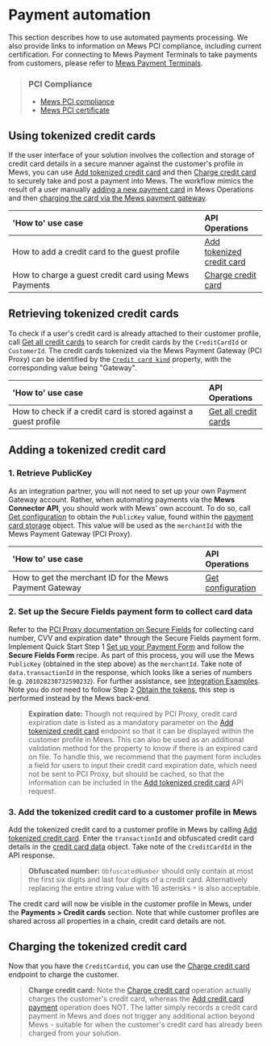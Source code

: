 # Payment automation

This section describes how to use automated payments processing. We also provide links to information on Mews PCI compliance, including current certification. For connecting to Mews Payment Terminals to take payments from customers, please refer to [Mews Payment Terminals](../use-cases//mews-terminals.md).

> ### PCI Compliance
> * [Mews PCI compliance](https://help.mews.com/s/article/pci-compliance?language=en_US)
> * [Mews PCI certificate](https://www.mews.com/en/platform-documentation)

## Using tokenized credit cards

If the user interface of your solution involves the collection and storage of credit card details in a secure manner against the customer's profile in Mews, you can use [Add tokenized credit card](../operations/creditcards.md#add-tokenized-credit-card) and then [Charge credit card](../operations/creditcards.md#charge-credit-card) to securely take and post a payment into Mews.
The workflow mimics the result of a user manually [adding a new payment card](https://mews.force.com/s/article/add-a-new-payment-card?language=en_US) in Mews Operations and then [charging the card via the Mews payment gateway](https://help.mews.com/s/article/take-a-payment?language=en_US).

| <div style="width:350px">'How to' use case</div> | API Operations |
| :-- | :-- |
| How to add a credit card to the guest profile | [Add tokenized credit card](../operations/creditcards.md#add-tokenized-credit-card) |
| How to charge a guest credit card using Mews Payments | [Charge credit card](../operations/creditcards.md#charge-credit-card) |

## Retrieving tokenized credit cards

To check if a user's credit card is already attached to their customer profile, call [Get all credit cards](../operations/creditcards.md#get-all-credit-cards) to search for credit cards by the `CreditCardId` or `CustomerId`. The credit cards tokenized via the Mews Payment Gateway (PCI Proxy) can be identified by the [`Credit card kind`](../operations/creditcards.md#credit-card-kind) property, with the corresponding value being "Gateway".

| <div style="width:350px">'How to' use case</div> | API Operations |
| :-- | :-- |
| How to check if a credit card is stored against a guest profile | [Get all credit cards](../operations/creditcards.md#get-all-credit-cards) |

## Adding a tokenized credit card

### 1. Retrieve PublicKey

As an integration partner, you will not need to set up your own Payment Gateway account. Rather, when automating payments via the __Mews Connector API__, you should work with Mews' own account. To do so, call [Get configuration](../operations/configuration.md#get-configuration) to obtain the `PublicKey` value, found within the [payment card storage](../operations/configuration.md#payment-card-storage) object. This value will be used as the `merchantId` with the Mews Payment Gateway (PCI Proxy).

| <div style="width:350px">'How to' use case</div> | API Operations |
| :-- | :-- |
| How to get the merchant ID for the Mews Payment Gateway | [Get configuration](../operations/configuration.md#get-configuration) |

### 2. Set up the Secure Fields payment form to collect card data

Refer to the [PCI Proxy documentation on Secure Fields](https://docs.pci-proxy.com/docs/secure-fields) for collecting card number, CVV and expiration date\* through the Secure Fields payment form.
Implement Quick Start Step 1 [Set up your Payment Form](https://docs.pci-proxy.com/docs/secure-fields-quick-start) and follow the **Secure Fields Form** recipe. As part of this process, you will use the Mews `PublicKey` (obtained in the step above) as the `merchantId`.
Take note of `data.transactionId` in the response, which looks like a series of numbers (e.g. `201028230732590232`).
For further assistance, see [Integration Examples](https://docs.pci-proxy.com/docs/secure-fields-examples).
Note you do _not_ need to follow Step 2 [Obtain the tokens](https://docs.pci-proxy.com/docs/secure-fields-quick-start), this step is performed instead by the Mews back-end.

> **Expiration date:**
> Though not required by PCI Proxy, credit card expiration date is listed as a mandatory parameter on the [Add tokenized credit card](../operations/creditcards.md#add-tokenized-credit-card) endpoint so that it can be displayed within the customer profile in Mews. This can also be used as an additional validation method for the property to know if there is an expired card on file.
> To handle this, we recommend that the payment form includes a field for users to input their credit card expiration date, which need not be sent to PCI Proxy, but should be cached, so that the information can be included in the [Add tokenized credit card](../operations/creditcards.md#add-tokenized-credit-card) API request.

### 3. Add the tokenized credit card to a customer profile in Mews

Add the tokenized credit card to a customer profile in Mews by calling [Add tokenized credit card](../operations/creditcards.md#add-tokenized-credit-card). Enter the `transactionId` and obfuscated credit card details in the [credit card data](../operations/creditcards.md#credit-card-data) object. Take note of the `CreditCardId` in the API response.

> **Obfuscated number:**
> `ObfuscatedNumber` should only contain at most the first six digits and last four digits of a credit card. Alternatively replacing the entire string value with 16 asterisks `*` is also acceptable.

The credit card will now be visible in the customer profile in Mews, under the __Payments > Credit cards__ section.
Note that while customer profiles are shared across all properties in a chain, credit card details are not. 

## Charging the tokenized credit card

Now that you have the `CreditCardid`, you can use the [Charge credit card](../operations/creditcards.md#charge-credit-card) endpoint to charge the customer. 

> **Charge credit card:**
> Note the [Charge credit card](../operations/creditcards.md#charge-credit-card) operation actually charges the customer's credit card, whereas the [Add credit card payment](../operations/payments.md#add-credit-card-payment) operation does NOT.
> The latter simply records a credit card payment in Mews and does not trigger any additional action beyond Mews - suitable for when the customer's credit card has already been charged from your solution.
